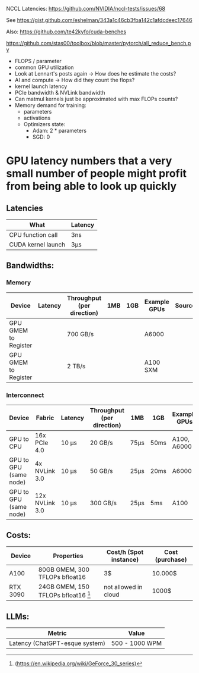 NCCL Latencies: https://github.com/NVIDIA/nccl-tests/issues/68

See https://gist.github.com/eshelman/343a1c46cb3fba142c1afdcdeec17646

Also: https://github.com/te42kyfo/cuda-benches

https://github.com/stas00/toolbox/blob/master/pytorch/all_reduce_bench.py

- FLOPS / parameter
- common GPU utilization
- Look at Lennart's posts again -> How does he estimate the costs?
- AI and compute -> How did they count the flops?
- kernel launch latency
- PCIe bandwidth & NVLink bandwidth
- Can matmul kernels just be approximated with max FLOPs counts?
- Memory demand for training:
    - parameters 
    - activations
    - Optimizers state:
        - Adam: 2 * parameters
        - SGD: 0

# GPU latency numbers that a very small number of people might profit from being able to look up quickly

## Latencies

| What               | Latency |
|--------------------|---------|
| CPU function call  | 3ns     |
| CUDA kernel launch | 3μs     |


## Bandwidths:

### Memory

| Device               | Latency | Throughput (per direction) | 1MB | 1GB | Example GPUs | Source |
|----------------------|---------|----------------------------|-----|-----|--------------|--------|
| GPU GMEM to Register |         | 700 GB/s                   |     |     | A6000        |        |
| GPU GMEM to Register |         | 2 TB/s                     |     |     | A100 SXM     |        |

### Interconnect

| Device                 | Fabric         | Latency | Throughput (per direction) | 1MB  | 1GB  | Example GPUs |
|------------------------|----------------|---------|----------------------------|------|------|--------------|
| GPU to CPU             | 16x PCIe 4.0   | 10 μs   | 20 GB/s                    | 75μs | 50ms | A100, A6000  |
| GPU to GPU (same node) | 4x NVLink 3.0  | 10 μs   | 50 GB/s                    | 25μs | 20ms | A6000        |
| GPU to GPU (same node) | 12x NVLink 3.0 | 10 μs   | 300 GB/s                   | 25μs | 5ms  | A100         |

## Costs:

| Device   | Properties                                    | Cost/h (Spot instance) | Cost (purchase) |
|----------|-----------------------------------------------|------------------------|-----------------|
| A100     | 80GB GMEM, 300 TFLOPs bfloat16                | 3$                     | 10.000$         |
| RTX 3090 | 24GB GMEM, 150 TFLOPs bfloat16 [^rtx3090perf] | not allowed in cloud   | 1000$           |

## LLMs:
| Metric                         | Value          |
|--------------------------------|----------------|
| Latency (ChatGPT-esque system) | 500 - 1000 WPM |

[^rtx3090perf]: (https://en.wikipedia.org/wiki/GeForce_30_series)